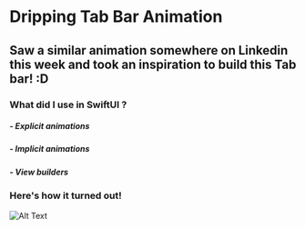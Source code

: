 # Dripping Tab Bar Animation

## Saw a similar animation somewhere on Linkedin this week and took an inspiration to build this Tab bar! :D 

### What did I use in SwiftUI ? 

##### - Explicit animations
##### - Implicit animations
##### - View builders

### Here's how it turned out! 

![Alt Text](https://media.giphy.com/media/3VjwkXsEPOITYCx5Cm/giphy.gif)
